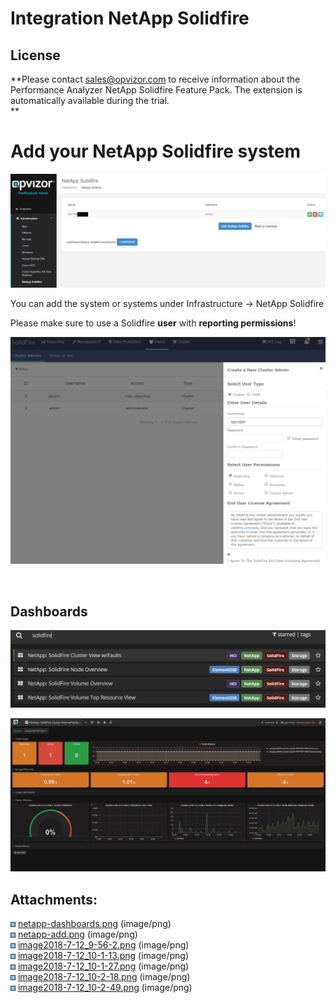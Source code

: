 # Integration NetApp Solidfire

## License

**Please contact <sales@opvizor.com> to receive information about the
Performance Analyzer NetApp Solidfire Feature Pack. The extension is
automatically available during the trial.  
**

# Add your NetApp Solidfire system

![](attachments/765558809/765296676.png?height=250)

You can add the system or systems under Infrastructure → NetApp
Solidfire

Please make sure to use a Solidfire **user** with **reporting
permissions**\!

![](attachments/765558809/765460512.png?height=250)

  

## Dashboards

  

![](attachments/765558809/765427755.png?height=250)

![](attachments/765558809/765526025.png?height=250)

<div class="pageSectionHeader">

## Attachments:

</div>

<div class="greybox" data-align="left">

![](images/icons/bullet_blue.gif)
[netapp-dashboards.png](attachments/765558809/765558812.png)
(image/png)  
![](images/icons/bullet_blue.gif)
[netapp-add.png](attachments/765558809/765558815.png) (image/png)  
![](images/icons/bullet_blue.gif)
[image2018-7-12\_9-56-2.png](attachments/765558809/765296676.png)
(image/png)  
![](images/icons/bullet_blue.gif)
[image2018-7-12\_10-1-13.png](attachments/765558809/765329460.png)
(image/png)  
![](images/icons/bullet_blue.gif)
[image2018-7-12\_10-1-27.png](attachments/765558809/765460512.png)
(image/png)  
![](images/icons/bullet_blue.gif)
[image2018-7-12\_10-2-18.png](attachments/765558809/765427755.png)
(image/png)  
![](images/icons/bullet_blue.gif)
[image2018-7-12\_10-2-49.png](attachments/765558809/765526025.png)
(image/png)  

</div>
